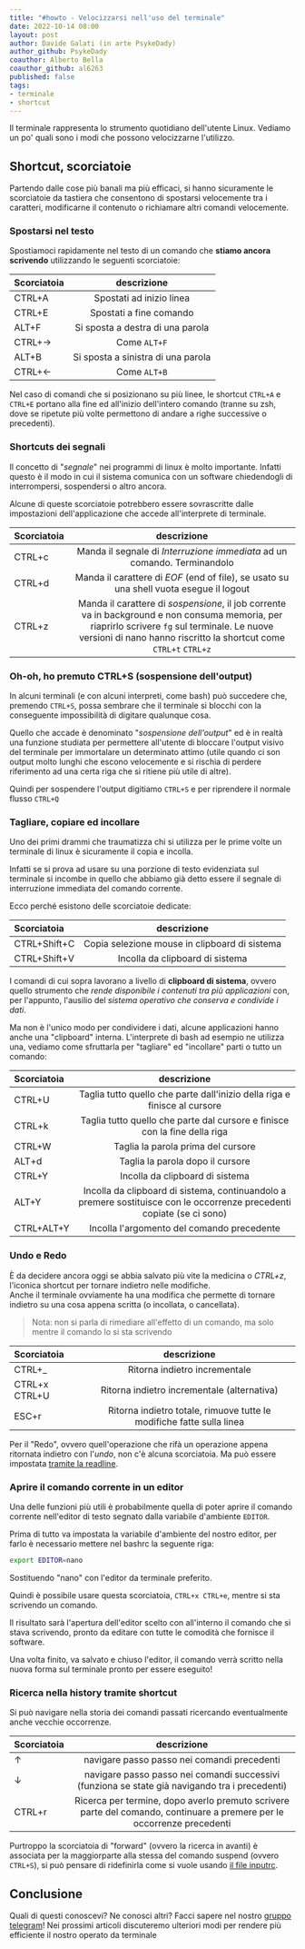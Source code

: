 ```yaml
---
title: "#howto - Velocizzarsi nell'uso del terminale" 
date: 2022-10-14 08:00
layout: post 
author: Davide Galati (in arte PsykeDady)
author_github: PsykeDady 
coauthor: Alberto Bella
coauthor_github: al6263
published: false
tags: 
- terminale
- shortcut
---
```


Il terminale rappresenta lo strumento quotidiano dell'utente Linux. Vediamo un po' quali sono i modi che possono velocizzarne l'utilizzo.  



## Shortcut, scorciatoie

Partendo dalle cose più banali ma più efficaci, si hanno sicuramente le scorciatoie da tastiera che consentono di spostarsi velocemente tra i caratteri, modificarne il contenuto o richiamare altri comandi velocemente.

### Spostarsi nel testo

Spostiamoci rapidamente nel testo di un comando che **stiamo ancora scrivendo** utilizzando le seguenti scorciatoie: 

| Scorciatoia 	| descrizione |
| :---- 		| :---: |
| CTRL+A 		| Spostati ad inizio linea |
| CTRL+E 		| Spostati a fine comando |
| ALT+F 		| Si sposta a destra di una parola |
| CTRL+&rarr; 	| Come `ALT+F` |
| ALT+B 		| Si sposta a sinistra di una parola |
| CTRL+&larr; 	| Come `ALT+B` |


Nel caso di comandi che si posizionano su più linee, le shortcut `CTRL+A` e `CTRL+E` portano alla fine ed all'inizio dell'intero comando (tranne su zsh, dove se ripetute più volte permettono di andare a righe successive o precedenti).

### Shortcuts dei segnali

Il concetto di "*segnale*" nei programmi di linux è molto importante. Infatti questo è il modo in cui il sistema comunica con un software chiedendogli di interrompersi, sospendersi o altro ancora.

Alcune di queste scorciatoie potrebbero essere sovrascritte dalle impostazioni dell'applicazione che accede all'interprete di terminale. 


| Scorciatoia 	| descrizione |
| :---- 		| :---: |
| CTRL+c 	| Manda il segnale di *Interruzione immediata* ad un comando. Terminandolo |
| CTRL+d 	| Manda il carattere di *EOF* (end of file), se usato su una shell vuota esegue il logout |
| CTRL+z 	| Manda il carattere di *sospensione*, il job corrente va in background e non consuma memoria, per riaprirlo scrivere `fg` sul terminale. Le nuove versioni di nano hanno riscritto la shortcut come `CTRL+t` `CTRL+z` |


### Oh-oh, ho premuto CTRL+S (sospensione dell'output)

In alcuni terminali (e con alcuni interpreti, come bash)
 può succedere che, premendo `CTRL+S`, possa sembrare che il terminale si blocchi con la conseguente impossibilità di digitare qualunque cosa. 

Quello che accade è denominato "*sospensione dell'output*" ed è in realtà una funzione studiata per permettere all'utente di bloccare l'output visivo del terminale per immortalare un determinato attimo (utile quando ci son output molto lunghi che escono velocemente e si rischia di perdere riferimento ad una certa riga che si ritiene più utile di altre).

Quindi per sospendere l'output digitiamo `CTRL+S` e per riprendere il normale flusso `CTRL+Q`

### Tagliare, copiare ed incollare 

Uno dei primi drammi che traumatizza chi si utilizza per le prime volte un terminale di linux è sicuramente il copia e incolla.  

Infatti se si prova ad usare su una porzione di testo evidenziata sul terminale si incombe in quello che abbiamo già detto essere il segnale di interruzione immediata del comando corrente.  

Ecco perché esistono delle scorciatoie dedicate:

| Scorciatoia 	| descrizione 									|
| :---- 		| :---: 										|
| CTRL+Shift+C 	| Copia selezione mouse in clipboard di sistema	| 
| CTRL+Shift+V 	| Incolla da clipboard di sistema 				|

I comandi di cui sopra lavorano a livello di **clipboard di sistema**, ovvero quello strumento che *rende disponibile i contenuti tra più applicazioni* con, per l'appunto, l'ausilio del *sistema operativo che conserva e condivide i dati*. 

Ma non è l'unico modo per condividere i dati, alcune applicazioni hanno anche una "clipboard" interna. L'interprete di bash ad esempio ne utilizza una, vediamo come sfruttarla per "tagliare" ed "incollare" parti o tutto un comando: 

| Scorciatoia 	| descrizione 									|
| :---- 		| :---: 										|
| CTRL+U	 	| Taglia tutto quello che parte dall'inizio della riga e finisce al cursore |
| CTRL+k	 	| Taglia tutto quello che parte dal cursore e finisce con la fine della riga |
| CTRL+W	 	| Taglia la parola prima del cursore |
| ALT+d 	| Taglia la parola dopo il cursore	| 
| CTRL+Y 	| Incolla da clipboard di sistema 	| 
| ALT+Y 	| Incolla da clipboard di sistema, continuandolo a premere sostituisce con le occorrenze precedenti copiate (se ci sono)	| 
| CTRL+ALT+Y 	| Incolla l'argomento del comando precedente	| 

### Undo e Redo 

È da decidere ancora oggi se abbia salvato più vite la medicina o *CTRL+z*, l'iconica shortcut per tornare indietro nelle modifiche.   
Anche il terminale ovviamente ha una modifica che permette di tornare indietro su una cosa appena scritta (o incollata, o cancellata). 

> Nota: non si parla di rimediare all'effetto di un comando, ma solo mentre il comando lo si sta scrivendo 

| Scorciatoia 	| descrizione 									|
| :---- 		| :---: 										|
| CTRL+_	 	| Ritorna indietro incrementale |
| CTRL+x CTRL+U	| Ritorna indietro incrementale (alternativa) |
| ESC+r	 		| Ritorna indietro totale, rimuove tutte le modifiche fatte sulla linea |

Per il "Redo", ovvero quell'operazione che rifà un operazione appena ritornata indietro con l'*undo*, non c'è alcuna scorciatoia. Ma può essere impostata [tramite la readline](https://linuxhub.it/articles/howto-inputrc/).  

### Aprire il comando corrente in un editor

Una delle funzioni più utili è probabilmente quella di poter aprire il comando corrente nell'editor di testo segnato dalla variabile d'ambiente `EDITOR`.


Prima di tutto va impostata la variabile d'ambiente del nostro editor, per farlo è necessario mettere nel bashrc la seguente riga: 

```bash
export EDITOR=nano
```

Sostituendo "nano" con l'editor da terminale preferito.

Quindi è possibile usare questa scorciatoia, `CTRL+x CTRL+e`, mentre si sta scrivendo un comando. 

Il risultato sarà l'apertura dell'editor scelto con all'interno il comando che si stava scrivendo, pronto da editare con tutte le comodità che fornisce il software.

Una volta finito, va salvato e chiuso l'editor, il comando verrà scritto nella nuova forma sul terminale pronto per essere eseguito! 

### Ricerca nella history tramite shortcut

Si può navigare nella storia dei comandi passati ricercando eventualmente anche vecchie occorrenze.  

| Scorciatoia 	| descrizione 									|
| :---- 		| :---: 										|
| &uarr;	 	| navigare passo passo nei comandi precedenti |
| &darr;		| navigare passo passo nei comandi successivi (funziona se state già navigando tra i precedenti) |
| CTRL+r 		| Ricerca per termine, dopo averlo premuto scrivere parte del comando, continuare a premere per le occorrenze precedenti |

Purtroppo la scorciatoia di "forward" (ovvero la ricerca in avanti) è associata per la maggiorparte alla stessa del comando suspend (ovvero `CTRL+S`), si può pensare di ridefinirla come si vuole usando [il file inputrc](https://linuxhub.it/articles/howto-inputrc/).


## Conclusione
Quali di questi conoscevi? Ne conosci altri? Facci sapere nel nostro [gruppo telegram](https://t.me/linuxpeople)! Nei prossimi articoli discuteremo ulteriori modi per rendere più efficiente il nostro operato da terminale
